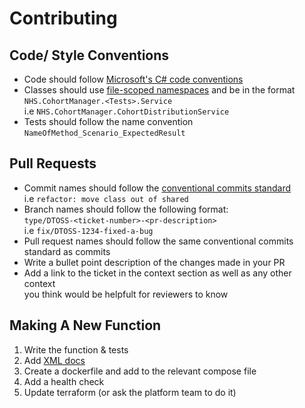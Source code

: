 # Contributing

## Code/ Style Conventions

- Code should follow [Microsoft's C# code conventions](https://learn.microsoft.com/en-us/dotnet/csharp/fundamentals/coding-style/coding-conventions)
- Classes should use [file-scoped namespaces](https://learn.microsoft.com/en-us/dotnet/csharp/language-reference/proposals/csharp-10.0/file-scoped-namespaces) and be in the format `NHS.CohortManager.<Tests>.Service` \
    i.e `NHS.CohortManager.CohortDistributionService`
- Tests should follow the name convention `NameOfMethod_Scenario_ExpectedResult`

## Pull Requests

- Commit names should follow the [conventional commits standard](https://www.conventionalcommits.org/en/v1.0.0/) \
    i.e `refactor: move class out of shared`
- Branch names should follow the following format: \
    `type/DTOSS-<ticket-number>-<pr-description>` \
    i.e `fix/DTOSS-1234-fixed-a-bug`
- Pull request names should follow the same conventional commits standard as commits
- Write a bullet point description of the changes made in your PR
- Add a link to the ticket in the context section as well as any other context \
 you think would be helpfult for reviewers to know

 ## Making A New Function
1. Write the function & tests
2. Add [XML docs](https://learn.microsoft.com/en-us/dotnet/csharp/language-reference/xmldoc/)
3. Create a dockerfile and add to the relevant compose file
4. Add a health check
4. Update terraform (or ask the platform team to do it)